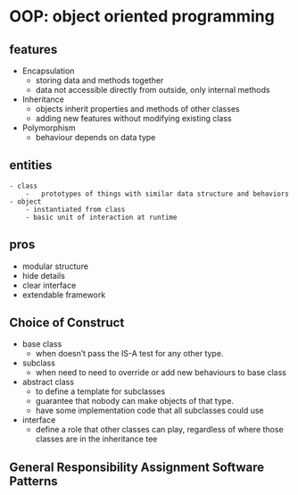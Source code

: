 # OOP: object oriented programming

## features
- Encapsulation 
	- storing data and methods together
	- data not accessible directly from outside, only internal methods
- Inheritance
	- objects inherit properties and methods of other classes
	- adding new features without modifying existing class
- Polymorphism
	- behaviour depends on data type


## entities
	- class
		-	prototypes of things with similar data structure and behaviors
	- object
		- instantiated from class
		- basic unit of interaction at runtime 

## pros
- modular structure
- hide details
- clear interface
- extendable framework


## Choice of Construct
- base class 
	- when doesn’t pass the IS-A test for any other type.
- subclass
	- when need to need to override or add new behaviours to base class
- abstract class 
	- to define a template for subclasses
	- guarantee that nobody can make objects of that type.
	- have some implementation code that all subclasses could use
- interface
	- define a role that other classes can play, regardless of where those classes are in the inheritance tee

## General Responsibility Assignment Software Patterns
